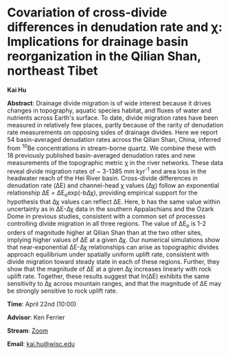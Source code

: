 # Covariation of cross-divide differences in denudation rate and χ: Implications for drainage basin reorganization in the Qilian Shan, northeast Tibet

**Kai Hu**

**Abstract**: Drainage divide migration is of wide interest because it drives changes in topography, aquatic species habitat, and fluxes of water and nutrients across Earth's surface. To date, divide migration rates have been measured in relatively few places, partly because of the rarity of denudation rate measurements on opposing sides of drainage divides. Here we report 54 basin-averaged denudation rates across the Qilian Shan, China, inferred from <sup>10</sup>Be concentrations in stream-borne quartz. We combine these with 18 previously published basin-averaged denudation rates and new measurements of the topographic metric χ in the river networks. These data reveal divide migration rates of ~ 3-1385 mm kyr<sup>-1</sup> and area loss in the headwater reach of the Hei River basin. Cross-divide differences in denudation rate (ΔE) and channel-head χ values (Δχ) follow an exponential relationship ΔE = ΔE<sub>o</sub>exp(-bΔχ), providing empirical support for the hypothesis that Δχ values can reflect ΔE. Here, b has the same value within uncertainty as in ΔE-Δχ data in the southern Appalachians and the Ozark Dome in previous studies, consistent with a common set of processes controlling divide migration in all three regions. The value of ΔE<sub>o</sub> is 1-2 orders of magnitude higher at Qilian Shan than at the two other sites, implying higher values of ΔE at a given Δχ. Our numerical simulations show that near-exponential ΔE-Δχ relationships can arise as topographic divides approach equilibrium under spatially uniform uplift rate, consistent with divide migration toward steady state in each of these regions. Further, they show that the magnitude of ΔE at a given Δχ increases linearly with rock uplift rate. Together, these results suggest that ln(ΔE) exhibits the same sensitivity to Δχ across mountain ranges, and that the magnitude of ΔE may be strongly sensitive to rock uplift rate.

**Time**: April 22nd (10:00)

**Advisor**: Ken Ferrier

**Stream**: [Zoom](https://uwmadison.zoom.us/meeting#/test11111)

**Email**: [kai.hu@wisc.edu](mailto:kai.hu@wisc.edu)
